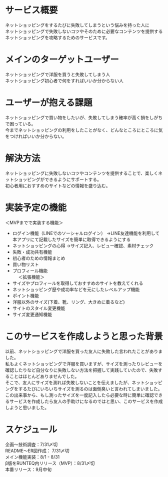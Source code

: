 # サービス概要
ネットショッピングをするたびに失敗してしまうという悩みを持った人に  
ネットショッピングで失敗しないコツやそのために必要なコンテンツを提供する  
ネットショッピングを攻略するためのサービスです。  

# メインのターゲットユーザー
ネットショッピングで洋服を買うと失敗してしまう人  
ネットショッピング初心者で何をすればいいか分からない人  

# ユーザーが抱える課題
ネットショッピングで買い物をしたいが、失敗してしまう確率が高く損をしがちで困っている。  
今までネットショッピングの利用をしたことがなく、どんなところにところに気をつければいいか分からない。

# 解決方法
ネットショッピングに失敗しないコツやコンテンツを提供することで、楽しくネットショッピングができるようにサポートする。  
初心者用におすすめのサイトなどの情報を盛り込む。

# 実装予定の機能
＜MVPまでで実装する機能＞
* ログイン機能（LINEでのソーシャルログイン）
  →LINE友達機能を利用して本アプリにて記載したサイズを簡単に取得できるようにする
* ネットショッピングの心得
  →サイズ記入、レビュー確認、素材チェック
* 失敗・成功共有機能
* 初心者のための情報まとめ
* 買い物リスト
* プロフィール機能  
　
＜拡張機能＞  
* サイズやプロフィールを取得しておすすめのサイトを教えてくれる
* ネットショッピング歴や成功率などを元にしたレベルアップ機能
* ポイント機能
* 洋服以外のサイズ(下着、靴、リング、大きめに着るなど)
* サイトのスタイル変更機能
* サイズ変更通知機能

# このサービスを作成しようと思った背景
以前、ネットショッピングで洋服を買った友人に失敗した言われたことがありました。  
私もよくネットショッピングで洋服を買いますが、サイズを測ったりレビューを確認したりなど自分なりに失敗しない方法を把握して実践していたので、失敗することはほとんどありませんでした。  
そこで、友人にサイズを測れば失敗しないことを伝えましたが、ネットショッピングをするたびにいちいちサイズを測るのは面倒臭いと言われてしまいました。  
この出来事から、もし測ったサイズを一度記入したら必要な時に簡単に確認できるサービスを作成したら友人の手助けになるのではと思い、このサービスを作成しようと思いました。  

# スケジュール
企画〜技術調査：7/31〆切  
README〜ER図作成： 7/31〆切  
メイン機能実装：8/1 - 8/31  
β版をRUNTEQ内リリース（MVP）：8/31〆切  
本番リリース：9月中旬  